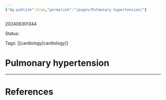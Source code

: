 ```yaml
---
{"dg-publish":true,"permalink":"/pages/Pulmonary hypertension/"}
---
```



202406301344

Status: 

Tags: [[cardiology\|cardiology]]

# Pulmonary hypertension








___
# References
